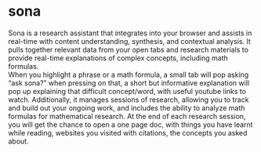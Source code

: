 # sona
Sona is a  research assistant that integrates into your browser and assists in real-time with content understanding, synthesis, and contextual analysis. 
It pulls together relevant data from your open tabs and research materials to provide real-time explanations of complex concepts, including math formulas.  
When you highlight a phrase or a math formula, a small tab will pop asking “ask sona?” when pressing on that, a short but informative explanation will pop up explaining that difficult concept/word, with useful youtube links to watch. 
Additionally, it manages sessions of research, allowing you to track and build out your ongoing work, and includes the ability to analyze math formulas for mathematical research.
At the end of each research session, you will get the chance to open a one page doc, with things you have learnt while reading, websites you visited with citations, the concepts you asked about.
